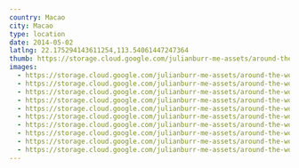 ```yaml
---
country: Macao
city: Macao
type: location
date: 2014-05-02
latlng: 22.175294143611254,113.54061447247364
thumb: https://storage.cloud.google.com/julianburr-me-assets/around-the-world/macao/macao/IMG_4581--thumb.JPG
images:
  - https://storage.cloud.google.com/julianburr-me-assets/around-the-world/macao/macao/IMG_4680.JPG
  - https://storage.cloud.google.com/julianburr-me-assets/around-the-world/macao/macao/IMG_4616.JPG
  - https://storage.cloud.google.com/julianburr-me-assets/around-the-world/macao/macao/IMG_4620.JPG
  - https://storage.cloud.google.com/julianburr-me-assets/around-the-world/macao/macao/IMG_4590.JPG
  - https://storage.cloud.google.com/julianburr-me-assets/around-the-world/macao/macao/IMG_4642.JPG
  - https://storage.cloud.google.com/julianburr-me-assets/around-the-world/macao/macao/IMG_4581.JPG
  - https://storage.cloud.google.com/julianburr-me-assets/around-the-world/macao/macao/IMG_4608.JPG
  - https://storage.cloud.google.com/julianburr-me-assets/around-the-world/macao/macao/IMG_4609.JPG
  - https://storage.cloud.google.com/julianburr-me-assets/around-the-world/macao/macao/IMG_4660.JPG
  - https://storage.cloud.google.com/julianburr-me-assets/around-the-world/macao/macao/IMG_4625.JPG
---
```

